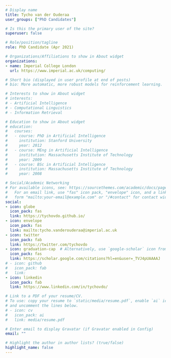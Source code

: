```yaml
---
# Display name
title: Tycho van der Ouderaa
user_groups: ["PhD Candidates"]

# Is this the primary user of the site?
superuser: false

# Role/position/tagline
role: PhD Candidate (Apr 2021)

# Organizations/Affiliations to show in About widget
organizations:
- name: Imperial College London
  url: https://www.imperial.ac.uk/computing/

# Short bio (displayed in user profile at end of posts)
# bio: More automatic, more robust models for reinforcement learning.

# Interests to show in About widget
# interests:
# - Artificial Intelligence
# - Computational Linguistics
# - Information Retrieval

# Education to show in About widget
# education:
#   courses:
#   - course: PhD in Artificial Intelligence
#     institution: Stanford University
#     year: 2012
#   - course: MEng in Artificial Intelligence
#     institution: Massachusetts Institute of Technology
#     year: 2009
#   - course: BSc in Artificial Intelligence
#     institution: Massachusetts Institute of Technology
#     year: 2008

# Social/Academic Networking
# For available icons, see: https://sourcethemes.com/academic/docs/page-builder/#icons
#   For an email link, use "fas" icon pack, "envelope" icon, and a link in the
#   form "mailto:your-email@example.com" or "/#contact" for contact widget.
social:
- icon: globe
  icon_pack: fas
  link: https://tychovdo.github.io/
- icon: envelope
  icon_pack: fas
  link: mailto:tycho.vanderouderaa@imperial.ac.uk
- icon: twitter
  icon_pack: fab
  link: https://twitter.com/tychovdo
- icon: graduation-cap  # Alternatively, use `google-scholar` icon from `ai` icon pack
  icon_pack: fas
  link: https://scholar.google.com/citations?hl=en&user=_TVJ4pUAAAAJ
# - icon: github
#   icon_pack: fab
#   link:
- icon: linkedin
  icon_pack: fab
  link: https://www.linkedin.com/in/tychovdo/

# Link to a PDF of your resume/CV.
# To use: copy your resume to `static/media/resume.pdf`, enable `ai` icons in `params.toml`, 
# and uncomment the lines below.
# - icon: cv
#   icon_pack: ai
#   link: media/resume.pdf

# Enter email to display Gravatar (if Gravatar enabled in Config)
email: ""

# Highlight the author in author lists? (true/false)
highlight_name: false
---
```


